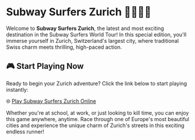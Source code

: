 # Subway Surfers Zurich 🏃‍♂️🇨🇭

Welcome to **Subway Surfers Zurich**, the latest and most exciting destination in the Subway Surfers World Tour! In this special edition, you'll immerse yourself in Zurich, Switzerland's largest city, where traditional Swiss charm meets thrilling, high-paced action.

## 🎮 Start Playing Now

Ready to begin your Zurich adventure? Click the link below to start playing instantly:

🌐 [Play Subway Surfers Zurich Online](https://subway-surfers-zurich.com/)

Whether you're at school, at work, or just looking to kill time, you can enjoy this game anywhere, anytime. Race through one of Europe's most beautiful cities and experience the unique charm of Zurich's streets in this exciting endless runner!
